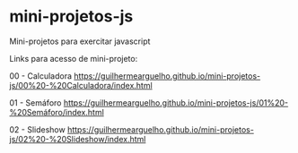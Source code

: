 # mini-projetos-js
Mini-projetos para exercitar javascript

Links para acesso de mini-projeto:

00 - Calculadora
https://guilhermearguelho.github.io/mini-projetos-js/00%20-%20Calculadora/index.html

01 - Semáforo
https://guilhermearguelho.github.io/mini-projetos-js/01%20-%20Semáforo/index.html

02 - Slideshow
https://guilhermearguelho.github.io/mini-projetos-js/02%20-%20Slideshow/index.html
